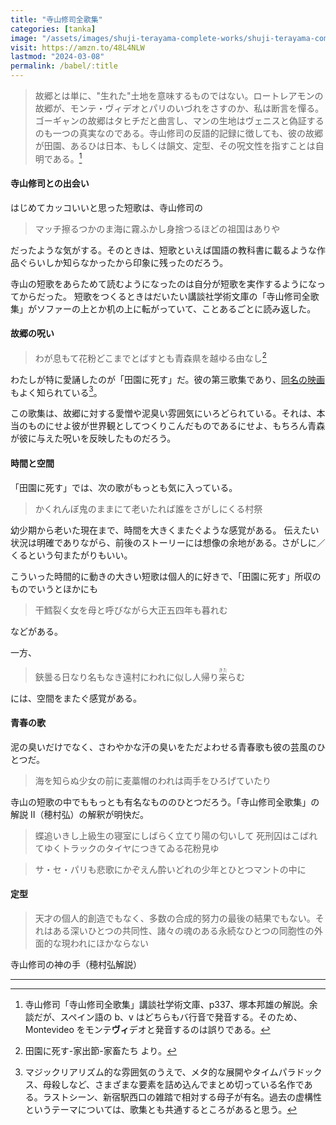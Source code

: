 ```yaml
---
title: "寺山修司全歌集"
categories: [tanka]
image: "/assets/images/shuji-terayama-complete-works/shuji-terayama-complete-works.jpg"
visit: https://amzn.to/48L4NLW
lastmod: "2024-03-08"
permalink: /babel/:title
---
```


> 故郷とは単に、"生れた"土地を意味するものではない。ロートレアモンの故郷が、モンテ・ヴィデオとパリのいづれをさすのか、私は断言を憚る。ゴーギャンの故郷はタヒチだと曲言し、マンの生地はヴェニスと偽証するのも一つの真実なのである。寺山修司の反語的記録に徴しても、彼の故郷が田園、あるひは日本、もしくは韻文、定型、その呪文性を指すことは自明である。[^2]

#### 寺山修司との出会い

はじめてカッコいいと思った短歌は、寺山修司の

> マッチ擦るつかのま海に霧ふかし身捨つるほどの祖国はありや

だったような気がする。そのときは、短歌といえば国語の教科書に載るような作品ぐらいしか知らなかったから印象に残ったのだろう。

寺山の短歌をあらためて読むようになったのは自分が短歌を実作するようになってからだった。
短歌をつくるときはだいたい講談社学術文庫の「寺山修司全歌集」がソファーの上とか机の上に転がっていて、ことあるごとに読み返した。

#### 故郷の呪い

> わが息もて花粉どこまでとばすとも青森県を越ゆる由なし[^3]

わたしが特に愛誦したのが「田園に死す」だ。彼の第三歌集であり、[同名の映画](https://www.amazon.co.jp/%E7%94%B0%E5%9C%92%E3%81%AB%E6%AD%BB%E3%81%99-%E8%8F%85%E8%B2%AB%E5%A4%AA%E9%83%8E/dp/B00FCALYVW)もよく知られている[^1]。

この歌集は、故郷に対する愛憎や泥臭い雰囲気にいろどられている。それは、本当のものにせよ彼が世界観としてつくりこんだものであるにせよ、もちろん青森が彼に与えた呪いを反映したものだろう。

#### 時間と空間

「田園に死す」では、次の歌がもっとも気に入っている。

> かくれんぼ鬼のままにて老いたれば誰をさがしにくる村祭

幼少期から老いた現在まで、時間を大きくまたぐような感覚がある。
伝えたい状況は明確でありながら、前後のストーリーには想像の余地がある。さがしに／くるという句またがりもいい。

こういった時間的に動きの大きい短歌は個人的に好きで、「田園に死す」所収のものでいうとほかにも

> 干鱈裂く女を母と呼びながら大正五四年も暮れむ

などがある。

一方、

> 鋏曇る日なり名もなき遠村にわれに似し人帰り<ruby>来<rp>（</rp><rt>きた</rt><rp>）</rp></ruby>らむ

には、空間をまたぐ感覚がある。

#### 青春の歌

泥の臭いだけでなく、さわやかな汗の臭いをただよわせる青春歌も彼の芸風のひとつだ。

> 海を知らぬ少女の前に麦藁帽のわれは両手をひろげていたり

寺山の短歌の中でももっとも有名なもののひとつだろう。「寺山修司全歌集」の解説 Ⅱ（穂村弘）の解釈が明快だ。

> 蝶追いきし上級生の寝室にしばらく立てり陽の匂いして
> 死刑囚はこばれてゆくトラックのタイヤにつきてゐる花粉見ゆ

> サ・セ・パリも悲歌にかぞえん酔いどれの少年とひとつマントの中に

#### 定型

> 天才の個人的創造でもなく、多数の合成的努力の最後の結果でもない。それはある深いひとつの共同性、諸々の魂のある永続なひとつの同胞性の外面的な現われにほかならない

寺山修司の神の手（穂村弘解説）

---

[^1]: マジックリアリズム的な雰囲気のうえで、メタ的な展開やタイムパラドックス、母殺しなど、さまざまな要素を詰め込んでまとめ切っている名作である。ラストシーン、新宿駅西口の雑踏で相対する母子が有名。過去の虚構性というテーマについては、歌集とも共通するところがあると思う。
[^2]: 寺山修司「寺山修司全歌集」講談社学術文庫、p337、塚本邦雄の解説。余談だが、スペイン語の b、v はどちらもバ行音で発音する。そのため、Montevideo をモンテ**ヴィ**デオと発音するのは誤りである。
[^3]: 田園に死す-家出節-家畜たち より。
